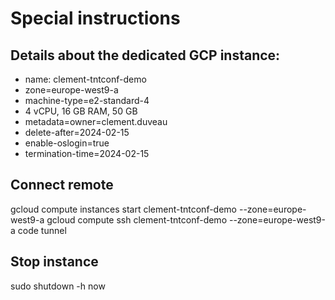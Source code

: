 # Special instructions

## Details about the dedicated GCP instance:
 - name: clement-tntconf-demo
 - zone=europe-west9-a
 - machine-type=e2-standard-4
 - 4 vCPU, 16 GB RAM, 50 GB
 - metadata=owner=clement.duveau
 - delete-after=2024-02-15
 - enable-oslogin=true
 - termination-time=2024-02-15

## Connect remote
gcloud compute instances start clement-tntconf-demo --zone=europe-west9-a
gcloud compute ssh clement-tntconf-demo --zone=europe-west9-a
code tunnel

## Stop instance
sudo shutdown -h now